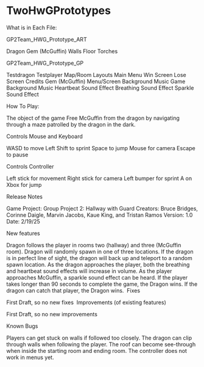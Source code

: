 # TwoHwGPrototypes

What is in Each File:

GP2Team<Number>_HWG_Prototype_ART

Dragon
Gem (McGuffin)
Walls
Floor
Torches

GP2Team<Number>_HWG_Prototype_GP

Testdragon
Testplayer
Map/Room Layouts
Main Menu
Win Screen
Lose Screen
Credits
Gem (McGuffin)
Menu/Screen Background Music
Game Background Music
Heartbeat Sound Effect
Breathing Sound Effect
Sparkle Sound Effect




How To Play:


The object of the game
Free McGuffin from the dragon by navigating through a maze patrolled by the dragon in the dark.


Controls Mouse and Keyboard 

WASD to move
Left Shift to sprint
Space to jump
Mouse for camera
Escape to pause


Controls Controller

Left stick for movement
Right stick for camera
Left bumper for sprint
A on Xbox for jump


Release Notes﻿


Game Project: Group Project 2: Hallway with Guard
Creators: Bruce Bridges, Corinne Daigle, Marvin Jacobs, Kaue King, and Tristan Ramos
Version: 1.0
Date: 2/19/25


New features

﻿Dragon follows the player in rooms two (hallway) and three (McGuffin room).
Dragon will randomly spawn in one of three locations.
If the dragon is in perfect line of sight, the dragon will back up and teleport to a random spawn location.
As the dragon approaches the player, both the breathing and heartbeat sound effects will increase in volume.
As the player approaches McGuffin, a sparkle sound effect can be heard.
If the player takes longer than 90 seconds to complete the game, the Dragon wins.
If the dragon can catch that player, the Dragon wins.
﻿
Fixes

﻿First Draft, so no new fixes
﻿
Improvements (of existing features)

﻿First Draft, so no new improvements


Known Bugs

﻿Players can get stuck on walls if followed too closely.
The dragon can clip through walls when following the player.
The roof can become see-through when inside the starting room and ending room.
The controller does not work in menus yet.
